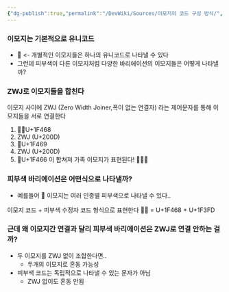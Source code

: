 ```yaml
---
{"dg-publish":true,"permalink":"/DevWiki/Sources/이모지의 코드 구성 방식/","noteIcon":"","created":"2024-12-11T16:35:27.000+09:00","updated":"2025-07-19T22:58:36.000+09:00"}
---
```


### 이모지는 기본적으로 유니코드

- 🍎 <- 개별적인 이모지들은 하나의 유니코드로 나타낼 수 있다
- 그런데 피부색이 다른 이모지처럼 다양한 바리에이션의 이모지들은 어떻게 나타낼까?

### ZWJ로 이모지들을 합친다

이모지 사이에 ZWJ (Zero Width Joiner,폭이 없는 연결자) 라는 제어문자를 통해 이모지들을 서로 연결한다

1. 👱‍♂️U+1F468
2. ZWJ (U+200D)
3. 👩U+1F469
4. ZWJ (U+200D)
5. 👦U+1F466 이 합쳐져 가족 이모지가 표현된다! 🧑‍🧑‍🧒

### 피부색 바리에이션은 어떤식으로 나타낼까?

- 예를들어 👨 이모지는 여러 인종별 피부색으로 나타낼 수 있다..

이모지 코드 + 피부색 수정자 코드 형식으로 표현한다 👨🏽 = U+1F468 + U+1F3FD

### 근데 왜 이모지간 연결과 달리 피부색 바리에이션은 ZWJ로 연결 안하는 걸까?

- 두 이모지를 ZWJ 없이 조합한다면..
    - 두개의 이모지로 혼동 가능성
- 피부색 코드는 독립적으로 나타낼 수 있는 문자가 아님
    - ZWJ 없이도 혼동 안됨